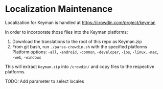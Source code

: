 # Localization Maintenance

Localization for Keyman is handled at https://crowdin.com/project/keyman

In order to incorporate those files into the Keyman platforms:
1. Download the translations to the root of this repo as Keyman.zip
2. From git bash, run `./parse-crowdin.sh` with the specified platforms
Platform options: `-all`, `-android`, `-common`, `-developer`, `-ios`, `-linux`, `-mac`, `-web`, `-windows`

This will extract `Keyman.zip` into `/crowdin/` and copy files to the respective platforms.

TODO: Add parameter to select locales
